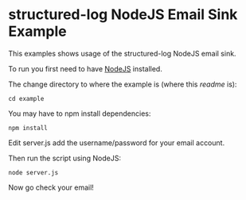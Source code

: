 # structured-log NodeJS Email Sink Example

This examples shows usage of the structured-log NodeJS email sink.

To run you first need to have [NodeJS](https://nodejs.org/) installed.

The change directory to where the example is (where this *readme* is): 

	cd example

You may have to npm install dependencies:

	npm install	


Edit server.js add the username/password for your email account.

Then run the script using NodeJS:

	node server.js

Now go check your email!
